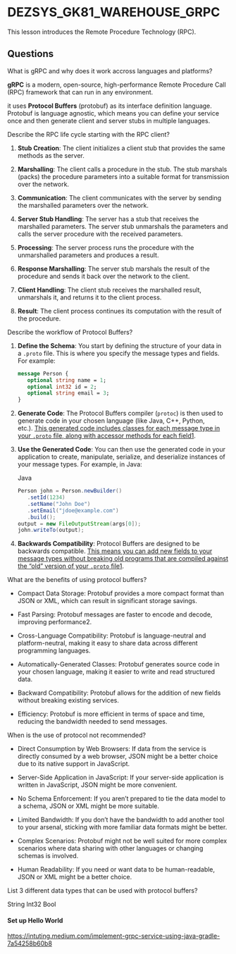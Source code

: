 # DEZSYS_GK81_WAREHOUSE_GRPC

This lesson introduces the Remote Procedure Technology (RPC).

## Questions

What is gRPC and why does it work accross languages and platforms?

**gRPC** is a modern, open-source, high-performance Remote Procedure Call (RPC) framework that can run in any environment.

it uses **Protocol Buffers** (protobuf) as its interface definition language. Protobuf is language agnostic, which means you can define your service once and then generate client and server stubs in multiple languages.

Describe the RPC life cycle starting with the RPC client?

1. **Stub Creation**: The client initializes a client stub that provides the same methods as the server.

2. **Marshalling**: The client calls a procedure in the stub. The stub marshals (packs) the procedure parameters into a suitable format for transmission over the network.

3. **Communication**: The client communicates with the server by sending the marshalled parameters over the network.

4. **Server Stub Handling**: The server has a stub that receives the marshalled parameters. The server stub unmarshals the parameters and calls the server procedure with the received parameters.

5. **Processing**: The server process runs the procedure with the unmarshalled parameters and produces a result.

6. **Response Marshalling**: The server stub marshals the result of the procedure and sends it back over the network to the client.

7. **Client Handling**: The client stub receives the marshalled result, unmarshals it, and returns it to the client process.

8. **Result**: The client process continues its computation with the result of the procedure.

Describe the workflow of Protocol Buffers?

1. **Define the Schema**: You start by defining the structure of your data in a `.proto` file. This is where you specify the message types and fields. For example:
   
   ```protobuf
   message Person {
      optional string name = 1;
      optional int32 id = 2;
      optional string email = 3;
   }
   ```

2. **Generate Code**: The Protocol Buffers compiler (`protoc`) is then used to generate code in your chosen language (like Java, C++, Python, etc.). [This generated code includes classes for each message type in your `.proto` file, along with accessor methods for each field](https://protobuf.dev/overview/)[1](https://protobuf.dev/overview/).

3. **Use the Generated Code**: You can then use the generated code in your application to create, manipulate, serialize, and deserialize instances of your message types. For example, in Java:
   
   Java
   
   ```java
   Person john = Person.newBuilder()
      .setId(1234)
      .setName("John Doe")
      .setEmail("jdoe@example.com")
      .build();
   output = new FileOutputStream(args[0]);
   john.writeTo(output);
   ```

4. **Backwards Compatibility**: Protocol Buffers are designed to be backwards compatible. [This means you can add new fields to your message types without breaking old programs that are compiled against the “old” version of your `.proto` file](https://protobuf.dev/overview/)[1](https://protobuf.dev/overview/).

What are the benefits of using protocol buffers?

- Compact Data Storage: Protobuf provides a more compact format than JSON or XML, which can result in significant storage savings.

- Fast Parsing: Protobuf messages are faster to encode and decode, improving performance2.

- Cross-Language Compatibility: Protobuf is language-neutral and platform-neutral, making it easy to share data across different programming languages.

- Automatically-Generated Classes: Protobuf generates source code in your chosen language, making it easier to write and read structured data.

- Backward Compatibility: Protobuf allows for the addition of new fields without breaking existing services.

- Efficiency: Protobuf is more efficient in terms of space and time, reducing the bandwidth needed to send messages.

When is the use of protocol not recommended?

- Direct Consumption by Web Browsers: If data from the service is directly consumed by a web browser, JSON might be a better choice due to its native support in JavaScript.

- Server-Side Application in JavaScript: If your server-side application is written in JavaScript, JSON might be more convenient.

- No Schema Enforcement: If you aren’t prepared to tie the data model to a schema, JSON or XML might be more suitable.

- Limited Bandwidth: If you don’t have the bandwidth to add another tool to your arsenal, sticking with more familiar data formats might be better.

- Complex Scenarios: Protobuf might not be well suited for more complex scenarios where data sharing with other languages or changing schemas is involved.

- Human Readability: If you need or want data to be human-readable, JSON or XML might be a better choice.

List 3 different data types that can be used with protocol buffers?

String
Int32
Bool

#### Set up Hello World

https://intuting.medium.com/implement-grpc-service-using-java-gradle-7a54258b60b8


